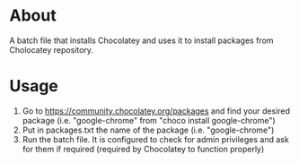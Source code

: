 
<h1>About</h1>

A batch file that installs Chocolatey and uses it to install packages from Cholocatey repository.

<h1>Usage</h1>

1. Go to https://community.chocolatey.org/packages and find your desired package (i.e. "google-chrome" from "choco install google-chrome")
2. Put in packages.txt the name of the package (i.e. "google-chrome")
3. Run the batch file. It is configured to check for admin privileges and ask for them if required (required by Chocolatey to function properly)